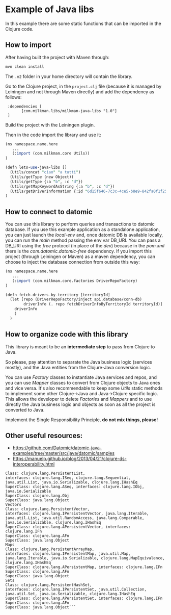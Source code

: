 # Example of Java libs

In this example there are some static functions that can be imported in the Clojure code.

## How to import

After having built the project with Maven through:

```bash
mvn clean install
```

The `.m2` folder in your home directory will contain the library.

Go to the Clojure project, in the `project.clj` file (because it is managed by Leiningen and not through Maven directly) and add the dependency as follows:

```
 :dependencies [
       [com.milkman.libs/milkman-java-libs "1.0"]
 ]
```
Build the project with the Leiningen plugin.

Then in the code import the library and use it:

```perl
(ns namespace.name.here
   ...
   (:import (com.milkman.core Utils))
)

(defn lets-use-java-libs []
  (Utils/concat "ciao" "a tutti")
  (Utils/getType (new Object))
  (Utils/getType {:a "b", :c "d"})
  (Utils/getMapKeywordAsString {:a "b", :c "d"})
  (Utils/getDriverInformation {:id "6d15f646-7c3c-4ce5-b8e9-842fa0f1f257", :name "Francesco" :surname "Foresti"})
)
```

## How to connect to datomic

You can use this library to perform queries and transactions to datomic database.
If you use this example application as a standalone application, you can just launch the _local-env_ and, once datomic DB is available locally, you can run the _main_ method passing the env var DB_URI.
You can pass a DB_URI using the _free_ protocol (in place of the _dev_) because in the _pom.xml_ there is the _com.datomic.datomic-free_ dependency.
If you import this project (through Leiningen or Maven) as a maven dependency, you can choose to inject the database connection from outside this way:

```perl
(ns namespace.name.here
   ...
   (:import (com.milkman.core.factories DriverRepoFactory)
)

(defn fetch-drivers-by-territory [territoryId]
  (let [repo (DriverRepoFactory/inject api.database/conn-db)
        driverInfo (. repo fetchDriverInfoByTerritoryId territoryId)]
    driverInfo
    )
  )
```

## How to organize code with this library

This library is meant to be an **intermediate step** to pass from Clojure to Java.

So please, pay attention to separate the Java business logic (services mostly), and the Java entities from the Clojure-Java conversion logic.

You can use _Factory_ classes to instantiate Java services and repos, and you can use _Mapper_ classes to convert from Clojure objects to Java ones and vice versa.
It's also recommendable to keep some _Utils_ static methods to implement some other Clojure->Java and Java->Clojure specific logic.
This allows the developer to delete _Factories_ and _Mappers_ and to use directly the Java business logic and objects as soon as all the project is converted to Java.

Implement the Single Responsibility Principle, **do not mix things, please!**

## Other useful resources:
* https://github.com/Datomic/datomic-java-examples/tree/master/src/java/datomic/samples
* https://manuelp.github.io/blog/2013/04/21/clojure-ds-interoperability.html

```Lists
Class: clojure.lang.PersistentList, 
interfaces: clojure.lang.ISeq, clojure.lang.Sequential, java.util.List, java.io.Serializable, clojure.lang.IHashEq
SuperClass: clojure.lang.ASeq, interfaces: clojure.lang.IObj, java.io.Serializable
SuperClass: clojure.lang.Obj
SuperClass: java.lang.Object
Vectors
Class: clojure.lang.PersistentVector, 
interfaces: clojure.lang.IPersistentVector, java.lang.Iterable, java.util.List, java.util.RandomAccess, java.lang.Comparable, java.io.Serializable, clojure.lang.IHashEq
SuperClass: clojure.lang.APersistentVector, interfaces: clojure.lang.IFn
SuperClass: clojure.lang.AFn
SuperClass: java.lang.Object
Maps
Class: clojure.lang.PersistentArrayMap, 
interfaces: clojure.lang.IPersistentMap, java.util.Map, java.lang.Iterable, java.io.Serializable, clojure.lang.MapEquivalence, clojure.lang.IHashEq
SuperClass: clojure.lang.APersistentMap, interfaces: clojure.lang.IFn
SuperClass: clojure.lang.AFn
SuperClass: java.lang.Object
Sets
Class: clojure.lang.PersistentHashSet, 
interfaces: clojure.lang.IPersistentSet, java.util.Collection, java.util.Set, java.io.Serializable, clojure.lang.IHashEq
SuperClass: clojure.lang.APersistentSet, interfaces: clojure.lang.IFn
SuperClass: clojure.lang.AFn
SuperClass: java.lang.Object```